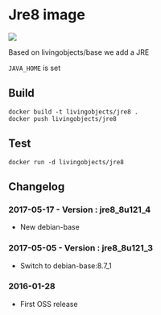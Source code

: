 # Jre8 image

[![](https://badge.imagelayers.io/livingobjects/jre8:latest.svg)](https://imagelayers.io/?images=livingobjects/jre8:latest 'Get your own badge on imagelayers.io')

Based on livingobjects/base we add a JRE

`JAVA_HOME` is set

## Build

    docker build -t livingobjects/jre8 .
    docker push livingobjects/jre8


## Test

    docker run -d livingobjects/jre8

## Changelog

### 2017-05-17 - Version : jre8_8u121_4
* New debian-base

### 2017-05-05 - Version : jre8_8u121_3
* Switch to debian-base:8.7_1

### 2016-01-28
 * First OSS release